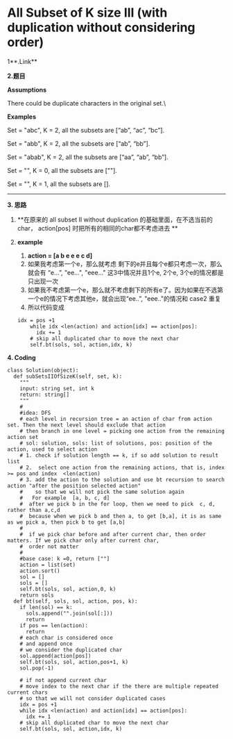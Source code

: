 # All Subset of K size III (with duplication without considering order)

1**.Link**

**2.题目**

**Assumptions**

There could be duplicate characters in the original set.\


**Examples**

Set = "abc", K = 2, all the subsets are \[“ab”, “ac”, “bc”].

Set = "abb", K = 2, all the subsets are \[“ab”, “bb”].

Set = "abab", K = 2, all the subsets are \[“aa”, “ab”, “bb”].

Set = "", K = 0, all the subsets are \[""].

Set = "", K = 1, all the subsets are \[].

****

**3. 思路**

1. **在原来的 all subset II without duplication 的基础里面，在不选当前的char， action\[pos] 时把所有的相同的char都不考虑进去  **
2.  **example**

    1. **action = \[a b  e e e  c  d]**
    2. 如果我考虑第一个e，那么就考虑 剩下的e并且每个e都只考虑一次，那么就会有 “e...”, "ee...", "eee..."  这3中情况并且1个e, 2个e, 3个e的情况都是只出现一次
    3. 如果我不考虑第一个e，那么就不考虑剩下的所有e了。因为如果在不选第一个e的情况下考虑其他e，就会出现“ee..”, "eee.."的情况和 case2 重复
    4. 所以代码变成



    ```
    idx = pos +1
        while idx <len(action) and action[idx] == action[pos]:
          idx += 1
        # skip all duplicated char to move the next char
        self.bt(sols, sol, action,idx, k)

    ```

**4. Coding**

```
class Solution(object):
  def subSetsIIOfSizeK(self, set, k):
    """
    input: string set, int k
    return: string[]
    """
    #
    #idea: DFS
    # each level in recursion tree = an action of char from action set. Then the next level should exclude that action
    # then branch in one level = picking one action from the remaining action set
    # sol: solution, sols: list of solutions, pos: position of the action, used to select action
    # 1. check if solution length == k, if so add solution to result list
    # 2.  select one action from the remaining actions, that is, index >= pos and index  <len(action)
    # 3. add the action to the solution and use bt recursion to search action "after the position selected action"
    #    so that we will not pick the same solution again
    #   For example  [a, b, c, d]
    #  after we pick b in the for loop, then we need to pick  c, d, rather than a,c,d
    #  because when we pick b and then a, to get [b,a], it is as same as we pick a, then pick b to get [a,b]
    #
    #  if we pick char before and after current char, then order matters. If we pick char only after current char,
    #  order not matter
    #
    #base case: k =0, return [""]
    action = list(set)
    action.sort()
    sol = []
    sols = []
    self.bt(sols, sol, action,0, k)
    return sols
  def bt(self, sols, sol, action, pos, k):
    if len(sol) == k:
      sols.append("".join(sol[:]))
      return
    if pos == len(action):
      return
    # each char is considered once
    # and append once
    # we consider the duplicated char
    sol.append(action[pos])
    self.bt(sols, sol, action,pos+1, k)
    sol.pop(-1)

    # if not append current char
    # move index to the next char if the there are multiple repeated current chars
    # so that we will not consider duplicated cases
    idx = pos +1
    while idx <len(action) and action[idx] == action[pos]:
      idx += 1
    # skip all duplicated char to move the next char
    self.bt(sols, sol, action,idx, k)


```

